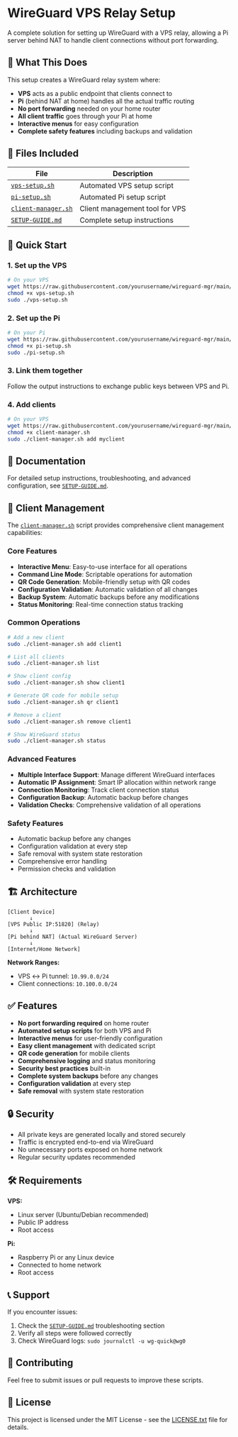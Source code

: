 # WireGuard VPS Relay Setup

A complete solution for setting up WireGuard with a VPS relay, allowing a Pi server behind NAT to handle client connections without port forwarding.

## 🎯 What This Does

This setup creates a WireGuard relay system where:
- **VPS** acts as a public endpoint that clients connect to
- **Pi** (behind NAT at home) handles all the actual traffic routing
- **No port forwarding** needed on your home router
- **All client traffic** goes through your Pi at home
- **Interactive menus** for easy configuration
- **Complete safety features** including backups and validation

## 📁 Files Included

| File | Description |
|------|-------------|
| [`vps-setup.sh`](vps-setup.sh) | Automated VPS setup script |
| [`pi-setup.sh`](pi-setup.sh) | Automated Pi setup script |
| [`client-manager.sh`](client-manager.sh) | Client management tool for VPS |
| [`SETUP-GUIDE.md`](SETUP-GUIDE.md) | Complete setup instructions |

## 🚀 Quick Start

### 1. Set up the VPS
```bash
# On your VPS
wget https://raw.githubusercontent.com/yourusername/wireguard-mgr/main/vps-setup.sh
chmod +x vps-setup.sh
sudo ./vps-setup.sh
```

### 2. Set up the Pi
```bash
# On your Pi
wget https://raw.githubusercontent.com/yourusername/wireguard-mgr/main/pi-setup.sh
chmod +x pi-setup.sh
sudo ./pi-setup.sh
```

### 3. Link them together
Follow the output instructions to exchange public keys between VPS and Pi.

### 4. Add clients
```bash
# On your VPS
wget https://raw.githubusercontent.com/yourusername/wireguard-mgr/main/client-manager.sh
chmod +x client-manager.sh
sudo ./client-manager.sh add myclient
```

## 📖 Documentation

For detailed setup instructions, troubleshooting, and advanced configuration, see [`SETUP-GUIDE.md`](SETUP-GUIDE.md).

## 🔧 Client Management

The [`client-manager.sh`](client-manager.sh) script provides comprehensive client management capabilities:

### Core Features
- **Interactive Menu**: Easy-to-use interface for all operations
- **Command Line Mode**: Scriptable operations for automation
- **QR Code Generation**: Mobile-friendly setup with QR codes
- **Configuration Validation**: Automatic validation of all changes
- **Backup System**: Automatic backups before any modifications
- **Status Monitoring**: Real-time connection status tracking

### Common Operations
```bash
# Add a new client
sudo ./client-manager.sh add client1

# List all clients
sudo ./client-manager.sh list

# Show client config
sudo ./client-manager.sh show client1

# Generate QR code for mobile setup
sudo ./client-manager.sh qr client1

# Remove a client
sudo ./client-manager.sh remove client1

# Show WireGuard status
sudo ./client-manager.sh status
```

### Advanced Features
- **Multiple Interface Support**: Manage different WireGuard interfaces
- **Automatic IP Assignment**: Smart IP allocation within network range
- **Connection Monitoring**: Track client connection status
- **Configuration Backup**: Automatic backup before changes
- **Validation Checks**: Comprehensive validation of all operations

### Safety Features
- Automatic backup before any changes
- Configuration validation at every step
- Safe removal with system state restoration
- Comprehensive error handling
- Permission checks and validation

## 🏗️ Architecture

```
[Client Device] 
       ↓
[VPS Public IP:51820] (Relay)
       ↓
[Pi behind NAT] (Actual WireGuard Server)
       ↓
[Internet/Home Network]
```

**Network Ranges:**
- VPS ↔ Pi tunnel: `10.99.0.0/24`
- Client connections: `10.100.0.0/24`

## ✅ Features

- **No port forwarding required** on home router
- **Automated setup scripts** for both VPS and Pi
- **Interactive menus** for user-friendly configuration
- **Easy client management** with dedicated script
- **QR code generation** for mobile clients
- **Comprehensive logging** and status monitoring
- **Security best practices** built-in
- **Complete system backups** before any changes
- **Configuration validation** at every step
- **Safe removal** with system state restoration

## 🔒 Security

- All private keys are generated locally and stored securely
- Traffic is encrypted end-to-end via WireGuard
- No unnecessary ports exposed on home network
- Regular security updates recommended

## 🛠️ Requirements

**VPS:**
- Linux server (Ubuntu/Debian recommended)
- Public IP address
- Root access

**Pi:**
- Raspberry Pi or any Linux device
- Connected to home network
- Root access

## 📞 Support

If you encounter issues:

1. Check the [`SETUP-GUIDE.md`](SETUP-GUIDE.md) troubleshooting section
2. Verify all steps were followed correctly
3. Check WireGuard logs: `sudo journalctl -u wg-quick@wg0`

## 🤝 Contributing

Feel free to submit issues or pull requests to improve these scripts.

## 📄 License

This project is licensed under the MIT License - see the [LICENSE.txt](LICENSE.txt) file for details.